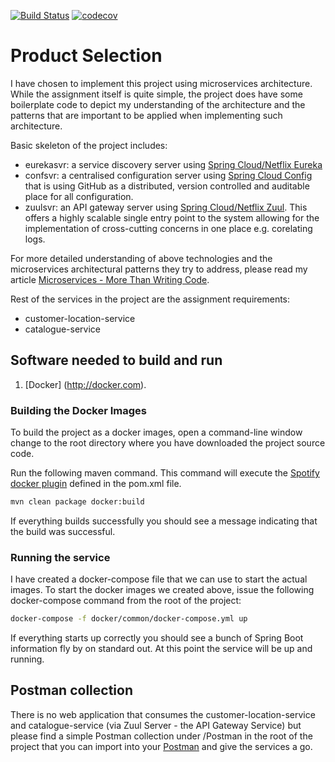 [![Build Status](https://travis-ci.org/bilalwahla/product-selection.svg?branch=master)](https://travis-ci.org/bilalwahla/product-selection) [![codecov](https://codecov.io/gh/bilalwahla/product-selection/branch/master/graph/badge.svg)](https://codecov.io/gh/bilalwahla/product-selection)

# Product Selection

I have chosen to implement this project using microservices architecture. While the assignment itself is quite simple, the project does have some boilerplate code to depict my understanding of the architecture and the patterns that are important to be applied when implementing such architecture.

Basic skeleton of the project includes:

 * eurekasvr: a service discovery server using [Spring Cloud/Netflix Eureka](http://cloud.spring.io/spring-cloud-netflix/)
 * confsvr: a centralised configuration server using [Spring Cloud Config](http://cloud.spring.io/spring-cloud-config/) that is using GitHub as a distributed, version controlled and auditable place for all configuration.
 * zuulsvr: an API gateway server using [Spring Cloud/Netflix Zuul](http://cloud.spring.io/spring-cloud-netflix/). This offers a highly scalable single entry point to the system allowing for the implementation of cross-cutting concerns in one place e.g. corelating logs.

For more detailed understanding of above technologies and the microservices architectural patterns they try to address, please read my article [Microservices - More Than Writing Code](https://dzone.com/articles/microservices-more-than-writing-code).

Rest of the services in the project are the assignment requirements:

 * customer-location-service
 * catalogue-service

## Software needed to build and run
1.  [Docker] (http://docker.com).

### Building the Docker Images
To build the project as a docker images, open a command-line window change to the root directory where you have downloaded the project source code.

Run the following maven command. This command will execute the [Spotify docker plugin](https://github.com/spotify/docker-maven-plugin) defined in the pom.xml file.  

```bash
mvn clean package docker:build
```

If everything builds successfully you should see a message indicating that the build was successful.

### Running the service

I have created a docker-compose file that we can use to start the actual images.  To start the docker images we created above, issue the following docker-compose command from the root of the project:

```bash
docker-compose -f docker/common/docker-compose.yml up
```

If everything starts up correctly you should see a bunch of Spring Boot information fly by on standard out.  At this point the service will be up and running.

## Postman collection

There is no web application that consumes the customer-location-service and catalogue-service (via Zuul Server - the API Gateway Service) but please find a simple Postman collection under /Postman in the root of the project that you can import into your [Postman](https://www.getpostman.com) and give the services a go.

